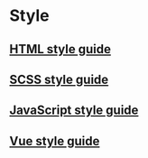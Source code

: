 # Style

## [HTML style guide](html.md)

## [SCSS style guide](scss.md)

## [JavaScript style guide](javascript.md)

## [Vue style guide](vue.md)
